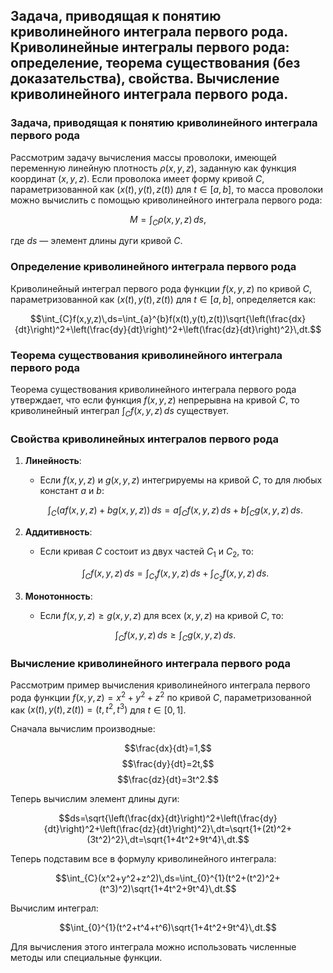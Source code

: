 ## Задача, приводящая к понятию криволинейного интеграла первого рода. Криволинейные интегралы первого рода: определение, теорема существования (без доказательства), свойства. Вычисление криволинейного интеграла первого рода.

### Задача, приводящая к понятию криволинейного интеграла первого рода

Рассмотрим задачу вычисления массы проволоки, имеющей переменную линейную плотность $\rho(x, y, z)$, заданную как функция координат $(x, y, z)$. Если проволока имеет форму кривой $C$, параметризованной как $(x(t), y(t), z(t))$ для $t \in [a, b]$, то масса проволоки можно вычислить с помощью криволинейного интеграла первого рода:

$$M=\int_{C}\rho(x,y,z)\,ds,$$

где $ds$ — элемент длины дуги кривой $C$.

### Определение криволинейного интеграла первого рода

Криволинейный интеграл первого рода функции $f(x, y, z)$ по кривой $C$, параметризованной как $(x(t), y(t), z(t))$ для $t \in [a, b]$, определяется как:

$$\int_{C}f(x,y,z)\,ds=\int_{a}^{b}f(x(t),y(t),z(t))\sqrt{\left(\frac{dx}{dt}\right)^2+\left(\frac{dy}{dt}\right)^2+\left(\frac{dz}{dt}\right)^2}\,dt.$$

### Теорема существования криволинейного интеграла первого рода

Теорема существования криволинейного интеграла первого рода утверждает, что если функция $f(x, y, z)$ непрерывна на кривой $C$, то криволинейный интеграл $\int_{C}f(x,y,z)\,ds$ существует.

### Свойства криволинейных интегралов первого рода

1. **Линейность**:
   - Если $f(x, y, z)$ и $g(x, y, z)$ интегрируемы на кривой $C$, то для любых констант $a$ и $b$:

   $$\int_{C}(af(x,y,z)+bg(x,y,z))\,ds=a\int_{C}f(x,y,z)\,ds+b\int_{C}g(x,y,z)\,ds.$$

2. **Аддитивность**:
   - Если кривая $C$ состоит из двух частей $C_1$ и $C_2$, то:

   $$\int_{C}f(x,y,z)\,ds=\int_{C_1}f(x,y,z)\,ds+\int_{C_2}f(x,y,z)\,ds.$$

3. **Монотонность**:
   - Если $f(x, y, z) \geq g(x, y, z)$ для всех $(x, y, z)$ на кривой $C$, то:

   $$\int_{C}f(x,y,z)\,ds\geq\int_{C}g(x,y,z)\,ds.$$

### Вычисление криволинейного интеграла первого рода

Рассмотрим пример вычисления криволинейного интеграла первого рода функции $f(x, y, z) = x^2 + y^2 + z^2$ по кривой $C$, параметризованной как $(x(t), y(t), z(t)) = (t, t^2, t^3)$ для $t \in [0, 1]$.

Сначала вычислим производные:

$$\frac{dx}{dt}=1,$$
$$\frac{dy}{dt}=2t,$$
$$\frac{dz}{dt}=3t^2.$$

Теперь вычислим элемент длины дуги:

$$ds=\sqrt{\left(\frac{dx}{dt}\right)^2+\left(\frac{dy}{dt}\right)^2+\left(\frac{dz}{dt}\right)^2}\,dt=\sqrt{1+(2t)^2+(3t^2)^2}\,dt=\sqrt{1+4t^2+9t^4}\,dt.$$

Теперь подставим все в формулу криволинейного интеграла:

$$\int_{C}(x^2+y^2+z^2)\,ds=\int_{0}^{1}(t^2+(t^2)^2+(t^3)^2)\sqrt{1+4t^2+9t^4}\,dt.$$

Вычислим интеграл:

$$\int_{0}^{1}(t^2+t^4+t^6)\sqrt{1+4t^2+9t^4}\,dt.$$

Для вычисления этого интеграла можно использовать численные методы или специальные функции.